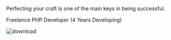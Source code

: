 Perfecting your craft is one of the main keys in being successful.




Freelance PHP Developer (4 Years Developing)



![download](https://user-images.githubusercontent.com/92319390/136817901-df46513d-6afd-46cd-9054-a6e8bca60940.png)
